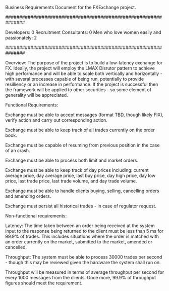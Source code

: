 Business Requirements Document for the FXExchange project.

###############################################################

Developers: 0
Recruitment Consultants: 0 
Men who love women easily and passionately: 2

###############################################################

Overview: The purpose of the project is to build a low-latency exchange for FX. Ideally, the project will employ the LMAX Disrutor pattern to achieve high performance and will be able to scale both vertically and horizontally - with several processes capable of being run, potentially to provide resilliency or an increase in performance. If the project is successful then the framework will be applied to other securities - so some element of generality will be appreciated.

Functional Requirements:

Exchange must be able to accept messages (format TBD, though likely FIX), verify action and carry out corresponding action.

Exchange must be able to keep track of all trades currently on the order book.

Exchange must be capable of resuming from previous position in the case of an crash.

Exchange must be able to process both limit and market orders.

Exchange must be able to keep track of day prices including: current average price, day average price, last buy price, day high price, day low price, last trade price, last trade volume, and day trade volume.

Exchange must be able to handle clients buying, selling, cancelling orders and amending orders.

Exchange must persist all historical trades - in case of regulator request.

Non-functional requirements:

Latency: The time taken between an order being received at the system input to the response being returned to the client must be less than 5 ms for 99.9% of trades. This includes situations where the order is matched with an order currently on the market, submitted to the market, amended or cancelled.

Throughput: The system must be able to process 30000 trades per second - though this may be reviewed given the hardware the system shall run on.

Throughput will be measured in terms of average throughput per second for every 1000 messages from the clients. Once more, 99.9% of throughput figures should meet the requirement.

